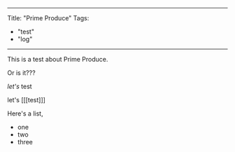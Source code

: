 -----------------------------
Title: "Prime Produce"
Tags:
  - "test"
  - "log"
-----------------------------
This is a test about Prime Produce. 

Or is it???

*let's* test

let's [[[test]]]

Here's a list,
 - one
 - two
 - three
